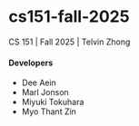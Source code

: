 # cs151-fall-2025
CS 151 | Fall 2025 | Telvin Zhong

#### Developers
* Dee Aein
* Marl Jonson
* Miyuki Tokuhara
* Myo Thant Zin
